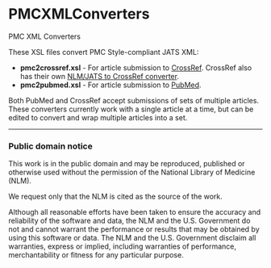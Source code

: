# PMCXMLConverters

PMC XML Converters

These XSL files convert PMC Style-compliant JATS XML:
* __pmc2crossref.xsl__ - For article submission to [CrossRef](http://www.crossref.org/). CrossRef also has their own [NLM/JATS to CrossRef converter](http://support.crossref.org/entries/22577813-niso-jats-nlm-dtd-to-crossref-schema-conversion-xslt).
* __pmc2pubmed.xsl__ - For article submission to [PubMed](http://www.ncbi.nlm.nih.gov/pubmed).

Both PubMed and CrossRef accept submissions of sets of multiple articles. These converters currently work with a single article at a time, but can be edited to convert and wrap multiple articles into a set.

- - -
### Public domain notice

This work is in the public domain and may be reproduced, published or otherwise used without the permission of the National Library of Medicine (NLM).

We request only that the NLM is cited as the source of the work.

Although all reasonable efforts have been taken to ensure the accuracy and reliability of the software and data, the NLM and the U.S. Government  do not and cannot warrant the performance or results that may be obtained  by using this software or data. The NLM and the U.S. Government disclaim all warranties, express or implied, including warranties of performance, merchantability or fitness for any particular purpose.
